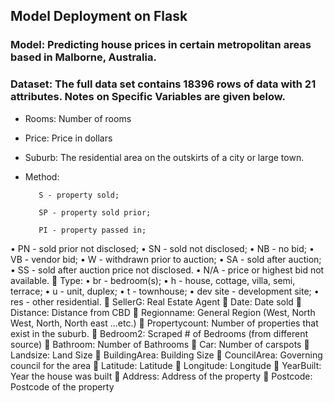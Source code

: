 ## Model Deployment on Flask


### Model: Predicting house prices in certain metropolitan areas based in Malborne, Australia.


### Dataset: The full data set contains 18396 rows of data with 21 attributes. Notes on Specific Variables are given below. 
- Rooms: Number of rooms

- Price: Price in dollars

- Suburb: The residential area on the outskirts of a city or large town.

- Method:

         S - property sold;
         
         SP - property sold prior;
         
         PI - property passed in;
•	PN - sold prior not disclosed;
•	SN - sold not disclosed;
•	NB - no bid;
•	VB - vendor bid;
•	W - withdrawn prior to auction;
•	SA - sold after auction;
•	SS - sold after auction price not disclosed.
•	N/A - price or highest bid not available.
	Type:
•	br - bedroom(s);
•	h - house, cottage, villa, semi, terrace;
•	u - unit, duplex;
•	t - townhouse;
•	dev site - development site;
•	res - other residential.
	SellerG: Real Estate Agent
	Date: Date sold
	Distance: Distance from CBD
	Regionname: General Region (West, North West, North, North east …etc.)
	Propertycount: Number of properties that exist in the suburb.
	Bedroom2: Scraped # of Bedrooms (from different source)
	Bathroom: Number of Bathrooms
	Car: Number of carspots
	Landsize: Land Size
	BuildingArea: Building Size
	CouncilArea: Governing council for the area
	Latitude: Latitude
	Longitude: Longitude
	YearBuilt: Year the house was built
	Address: Address of the property
	Postcode:  Postcode of the property
